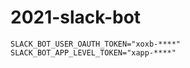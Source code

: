 # 2021-slack-bot

```.env
SLACK_BOT_USER_OAUTH_TOKEN="xoxb-****"
SLACK_BOT_APP_LEVEL_TOKEN="xapp-****"
```
